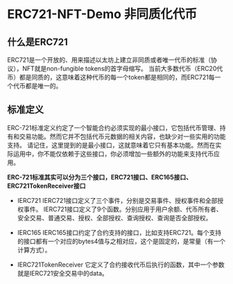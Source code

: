 # ERC721-NFT-Demo 非同质化代币

## 什么是ERC721
ERC721是一个开放的、用来描述以太坊上建立非同质或者唯一代币的标准（协议），NFT就是non-fungible tokens的首字母缩写。
当前大多数代币（ERC20代币）都是同质的，这意味着这种代币的每一个token都是相同的，而ERC721每一个代币都是唯一的。

## 标准定义
ERC-721标准定义约定了一个智能合约必须实现的最小接口，它包括代币管理、持有和交易功能。然而它并不包括代币元数据的相关内容，也缺少对一些实用的功能支持。
请记住，这里提到的是最小接口，这就意味着它只有基本功能。然而在实际运用中，你不能仅依赖于这些接口，你必须增加一些额外的功能来支持代币应用。

**ERC-721标准其实可以分为三个接口，ERC721接口、ERC165接口、ERC721TokenReceiver接口**

-  IERC721
IERC721接口定义了三个事件，分别是交易事件、授权事件和全部授权事件。
IERC721接口定义了9个函数。分别应用于用户余额、代币所有者、安全交易、普通交易、授权、全部授权、查询授权、查询是否全部授权。

- IERC165
IERC165接口约定了合约支持的接口，比如支持ERC721。每个支持的接口都有一个对应的bytes4值与之相对应，这个是固定的，是常量（有一个计算方式）。

- IERC721TokenReceiver
它定义了合约接收代币后执行的函数，其中一个参数就是IERC721安全交易中的data。